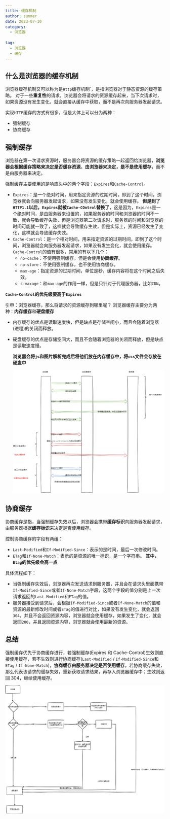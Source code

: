 ```yaml
---
title: 缓存机制
author: summer
date: 2023-07-10
category:
  - 浏览器

tag:
  - 浏览器
  - 缓存
---
```


## 什么是浏览器的缓存机制

浏览器缓存机制又可以称为是`Http`缓存机制`，是指浏览器对于静态资源的缓存策略。
对于一些**重复性**的请求，浏览器会将请求的资源缓存起来，当下次请求时，如果资源没有发生变化，就会直接从缓存中获取，而不是再次向服务器发起请求。

实现`HTTP`缓存的方式有很多，但是大体上可以分为两种：

- 强制缓存
- 协商缓存

## 强制缓存

浏览器在第一次请求资源时，服务器会将资源的缓存策略一起返回给浏览器，**浏览器会根据缓存策略来决定是否缓存资源**。**由浏览器来决定，是不是使用缓存**，而不是由服务器来决定。

强制缓存主要使用的是响应头中的两个字段：`Expires`和`Cache-Control`。

- `Expires`：是一个绝对时间，用来指定资源的过期时间，即到了这个时间，浏览器就会向服务器发起请求，如果没有发生变化，就会使用缓存。
  **但是到了`HTTP1.1`以后，`Expires`就被`Cache-COntrol`替换了**，这是因为，`Expires`是一个绝对时间，是由服务器来设置的，如果服务器的时间和浏览器的时间不一致，就会导致缓存失效，但是浏览器第二次请求时，服务器的时间和浏览器的时间可能就一致了，这样就会导致缓存生效，但是实际上，资源已经发生了变化，这样就会导致缓存失效。
- `Cache-Control`：是一个相对时间，用来指定资源的过期时间，即到了这个时间，浏览器就会向服务器发起请求，如果没有发生变化，就会使用缓存。
  `Cache-Control`的值有很多，常用的有以下几个：
  - `no-cache`：不使用强制缓存，但是会使用**协商缓存**。
  - `no-store`：不使用强制缓存，也不使用协商缓存。
  - `max-age`：指定资源的过期时间，单位是秒，缓存内容将在这个时间之后失效。
  - `s-maxage`：和`max-age`的作用一样，但是只针对于代理服务器，比如`CDN`。

**`Cache-Control`的优先级要高于`Expires`**

引申：浏览器缓存，那么将请求的资源缓存到哪里呢？
浏览器缓存主要分为两种：**内存缓存**和**硬盘缓存**

- 内存缓存的优点是读取速度快，但是缺点是存储空间小，而且会随着浏览器(进程)的关闭而释放。
- 硬盘缓存的优点是存储空间大，而且不会随着浏览器的关闭而释放，但是缺点是读取速度慢。

  **浏览器会将`js`和图片解析完成后将他们放在内存缓存中，将`css`文件会存放在硬盘中**

  <!-- 插入图片，浏览器强制缓存 -->

  ![浏览器强制缓存](./imgs/强制缓存.png)

## 协商缓存

协商缓存是指，当强制缓存失效以后，浏览器会携带**缓存标识**向服务器发起请求，由服务器根据**缓存标识**来决定是否使用缓存。

控制协商缓存的字段有两组：

- `Last-Modified`和`If-Modified-Since`：表示的是时间，最后一次修改时间。
- `ETag`和`If-None-Match`：表示的是资源的唯一标识，是一个字符串。
  **其中，`Etag`的优先级会高一点**

具体流程如下：

- 当强制缓存失效后，浏览器再次发送请求到服务器，并且会在请求头里面携带`If-Modified-Since`或者`If-None-Match`字段，这两个字段的值分别是上一次请求返回的`Last-Modified`和`ETag`的值。
- 服务器接受到请求后，会根据`If-Modified-Since`或者`If-None-Match`的值和资源的最新修改时间或者`ETag`的值进行对比，如果没有发生变化，就会返回`304`，并且不会返回资源内容，浏览器就会使用缓存，如果发生了变化，就会返回`200`，并且返回资源内容，浏览器就会使用最新的资源。

## 总结

强制缓存优先于协商缓存进行，若强制缓存(Expires 和 Cache-Control)生效则直接使用缓存，若不生效则进行协商缓存(`Last-Modified` / `If-Modified-Since`和`ETag` / `If-None-Match`)，**协商缓存由服务器决定是否使用缓存**，若协商缓存失效，那么代表该请求的缓存失效，重新获取请求结果，再存入浏览器缓存中；生效则返回 304，继续使用缓存。

<!-- 插入图片 -->

![浏览器缓存](./imgs/总结.png)
